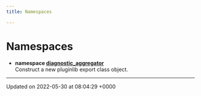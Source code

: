```yaml
---
title: Namespaces

---
```


# Namespaces




* **namespace [diagnostic_aggregator](/medusa_base/api/markdown/medusa_addons/status_aggregator/Namespaces/namespacediagnostic__aggregator/)** <br>Construct a new pluginlib export class object. 



-------------------------------

Updated on 2022-05-30 at 08:04:29 +0000

